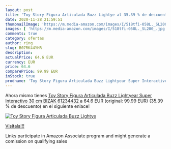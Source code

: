 ```yaml
---
layout: post
title: 'Toy Story Figura Articulada Buzz Lightye al 35.39 % de descuento'
date: 2020-11-28 21:59:51
thumbnailImage: 'https://m.media-amazon.com/images/I/518tfi-058L._SL200_.jpg'
images: [ 'https://m.media-amazon.com/images/I/518tfi-058L._SL200_.jpg' ]
comments: true
category: ofertas
author: ring
slug: B07RK44YHR
description:
actualPrice: 64.6 EUR
currency: EUR
price: 64.6
comparePrice: 99.99 EUR
inStock: true
prodname: 'Toy Story Figura Articulada Buzz Lightyear Super Interactivo 30 cm  BIZAK 61234432 '
---
```


Ahora mismo tienes [Toy Story Figura Articulada Buzz Lightyear Super Interactivo 30 cm  BIZAK 61234432 ](https://www.amazon.es/dp/B07RK44YHR/?tag=tolees-21) a 64.6 EUR (original: 99.99 EUR) (35.39 %  de descuento) en el siguiente enlace!

[![Toy Story Figura Articulada Buzz Lightye](https://m.media-amazon.com/images/I/518tfi-058L._SL200_.jpg)](https://www.amazon.es/dp/B07RK44YHR/?tag=tolees-21)

[Visítala!!!](https://www.amazon.es/dp/B07RK44YHR/?tag=tolees-21)

Links participate in Amazon Associate program and might generate a comission on qualifying sales
